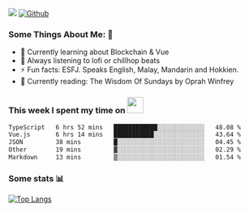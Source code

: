 ![](https://visitor-badge.laobi.icu/badge?page_id=seanho96.seanho96)
[![Github](https://img.shields.io/github/followers/seanho96?label=Follow&style=social)](https://github.com/seanho96)

### Some Things About Me: 👋
- 🌱 Currently learning about Blockchain & Vue
- :musical_note: Always listening to lofi or chillhop beats
- :zap: Fun facts: ESFJ. Speaks English, Malay, Mandarin and Hokkien.
- :book: Currently reading: The Wisdom Of Sundays by Oprah Winfrey

### This week I spent my time on <img src="https://media.giphy.com/media/SvQzkTQb3ZwKcj1QTO/giphy.gif" width="32">

<!--START_SECTION:waka-->

```txt
TypeScript   6 hrs 52 mins   ████████████░░░░░░░░░░░░░   48.08 %
Vue.js       6 hrs 14 mins   ███████████░░░░░░░░░░░░░░   43.64 %
JSON         38 mins         █░░░░░░░░░░░░░░░░░░░░░░░░   04.45 %
Other        19 mins         ▓░░░░░░░░░░░░░░░░░░░░░░░░   02.29 %
Markdown     13 mins         ▒░░░░░░░░░░░░░░░░░░░░░░░░   01.54 %
```

<!--END_SECTION:waka-->

### Some stats 📊

[![Top Langs](https://github-readme-stats.vercel.app/api/top-langs/?username=seanho96&layout=compact&theme=graywhite)](https://github.com/anuraghazra/github-readme-stats)
<br/>
<!-- ![GitHub stats](https://github-readme-stats.vercel.app/api?username=seanho96&show_icons=true&theme=graywhite)-->

